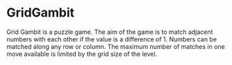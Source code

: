 # GridGambit

Grid Gambit is a puzzle game. The aim of the game is to match
adjacent numbers with each other if the value is a difference of 1.
Numbers can be matched along any row or column. The maximum number of matches
in one move available is limited by the grid size of the level.
